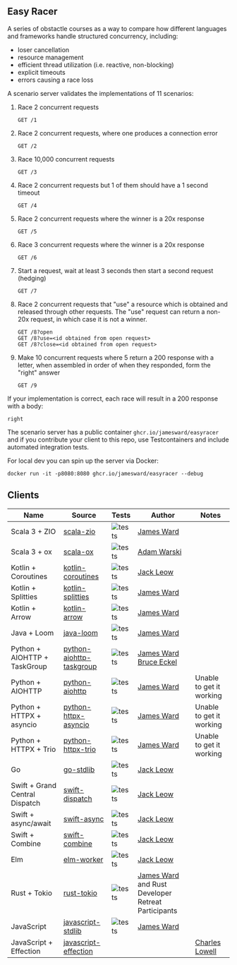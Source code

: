Easy Racer
----------

A series of obstactle courses as a way to compare how different languages and frameworks handle structured concurrency, including:
 - loser cancellation
 - resource management
 - efficient thread utilization (i.e. reactive, non-blocking)
 - explicit timeouts
 - errors causing a race loss

A scenario server validates the implementations of 11 scenarios:

1. Race 2 concurrent requests
    ```
    GET /1
    ```

2. Race 2 concurrent requests, where one produces a connection error
    ```
    GET /2
    ```

3. Race 10,000 concurrent requests
    ```
    GET /3
    ```

4. Race 2 concurrent requests but 1 of them should have a 1 second timeout
    ```
    GET /4
    ```

5. Race 2 concurrent requests where the winner is a 20x response
    ```
    GET /5
    ```

6. Race 3 concurrent requests where the winner is a 20x response
    ```
    GET /6
    ```

7. Start a request, wait at least 3 seconds then start a second request (hedging)
    ```
    GET /7
    ```

8. Race 2 concurrent requests that "use" a resource which is obtained and released through other requests. The "use" request can return a non-20x request, in which case it is not a winner.
    ```
    GET /8?open
    GET /8?use=<id obtained from open request>
    GET /8?close=<id obtained from open request>
    ```

9. Make 10 concurrent requests where 5 return a 200 response with a letter, when assembled in order of when they responded, form the "right" answer
    ```
    GET /9
    ```

If your implementation is correct, each race will result in a 200 response with a body:
```
right
```


The scenario server has a public container `ghcr.io/jamesward/easyracer` and if you contribute your client to this repo, use Testcontainers and include automated integration tests.

For local dev you can spin up the server via Docker:
```
docker run -it -p8080:8080 ghcr.io/jamesward/easyracer --debug
```

## Clients
| Name                           | Source                                               | Tests                                                                                                     | Author                                                                                  | Notes |
|--------------------------------|------------------------------------------------------|-----------------------------------------------------------------------------------------------------------|-----------------------------------------------------------------------------------------| ----- |
| Scala 3 + ZIO                  | [scala-zio](scala-zio)                               | ![tests](https://github.com/jamesward/easyracer/actions/workflows/scala-zio.yaml/badge.svg)               | [James Ward](https://github.com/jamesward)                                              | |
| Scala 3 + ox                   | [scala-ox](scala-ox)                                 | ![tests](https://github.com/jamesward/easyracer/actions/workflows/scala-ox.yaml/badge.svg)                | [Adam Warski](https://github.com/adamw)                                                 | |
| Kotlin + Coroutines            | [kotlin-coroutines](kotlin-coroutines)               | ![tests](https://github.com/jamesward/easyracer/actions/workflows/kotlin-coroutines.yaml/badge.svg)       | [Jack Leow](https://github.com/jackgene)                                                | |
| Kotlin + Splitties             | [kotlin-splitties](kotlin-splitties)                 | ![tests](https://github.com/jamesward/easyracer/actions/workflows/kotlin-splitties.yaml/badge.svg)        | [James Ward](https://github.com/jamesward)                                              | |
| Kotlin + Arrow                 | [kotlin-arrow](kotlin-arrow)                         | ![tests](https://github.com/jamesward/easyracer/actions/workflows/kotlin-arrow.yaml/badge.svg)            | [James Ward](https://github.com/jamesward)                                              | |
| Java + Loom                    | [java-loom](java-loom)                               | ![tests](https://github.com/jamesward/easyracer/actions/workflows/java-loom.yaml/badge.svg)               | [James Ward](https://github.com/jamesward)                                              | |
| Python + AIOHTTP + TaskGroup   | [python-aiohttp-taskgroup](python-aiohttp-taskgroup) | ![tests](https://github.com/jamesward/easyracer/actions/workflows/python-aiohttp-taskgroup.yaml/badge.svg) | [James Ward](https://github.com/jamesward) [Bruce Eckel](https://github.com/BruceEckel) | |
| Python + AIOHTTP               | [python-aiohttp](python-aiohttp)                     | ![tests](https://github.com/jamesward/easyracer/actions/workflows/python-aiohttp.yaml/badge.svg)          | [James Ward](https://github.com/jamesward)                                              | Unable to get it working |
| Python + HTTPX + asyncio       | [python-httpx-asyncio](python-httpx-asyncio)         | ![tests](https://github.com/jamesward/easyracer/actions/workflows/python-httpx-asyncio.yaml/badge.svg)    | [James Ward](https://github.com/jamesward)                                              | Unable to get it working |
| Python + HTTPX + Trio          | [python-httpx-trio](python-httpx-trio)               | ![tests](https://github.com/jamesward/easyracer/actions/workflows/python-httpx-trio.yaml/badge.svg)       | [James Ward](https://github.com/jamesward)                                              | Unable to get it working |
| Go                             | [go-stdlib](go-stdlib)                               | ![tests](https://github.com/jamesward/easyracer/actions/workflows/go-stdlib.yaml/badge.svg)               | [Jack Leow](https://github.com/jackgene)                                                | |
| Swift + Grand Central Dispatch | [swift-dispatch](swift-dispatch)                     | ![tests](https://github.com/jamesward/easyracer/actions/workflows/swift-dispatch.yaml/badge.svg)          | [Jack Leow](https://github.com/jackgene)                                                | |
| Swift + async/await            | [swift-async](swift-async)                           | ![tests](https://github.com/jamesward/easyracer/actions/workflows/swift-async.yaml/badge.svg)             | [Jack Leow](https://github.com/jackgene)                                                | |
| Swift + Combine                | [swift-combine](swift-combine)                       | ![tests](https://github.com/jamesward/easyracer/actions/workflows/swift-combine.yaml/badge.svg)           | [Jack Leow](https://github.com/jackgene)                                                | |
| Elm                            | [elm-worker](elm-worker)                             | ![tests](https://github.com/jamesward/easyracer/actions/workflows/elm-worker.yaml/badge.svg)              | [Jack Leow](https://github.com/jackgene)                                                | |
| Rust + Tokio                   | [rust-tokio](rust-tokio)                             | ![tests](https://github.com/jamesward/easyracer/actions/workflows/rust-tokio.yaml/badge.svg)              | [James Ward](https://github.com/jamesward) and Rust Developer Retreat Participants      | |
| JavaScript                     | [javascript-stdlib](javascript-stdlib)                      | ![tests](https://github.com/jamesward/easyracer/actions/workflows/javascript-stdlib.yaml/badge.svg)               | [James Ward](https://github.com/jamesward) | |
| JavaScript + Effection         | [javascript-effection](javascript-effection)|        |                                                                                                           | [Charles Lowell](https://github.com/cowboyd)                                            | Scenario 3 currently timing out|
